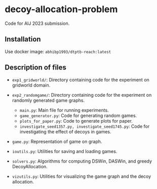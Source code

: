 # decoy-allocation-problem

Code for AIJ 2023 submission. 


## Installation

Use docker image: `abhibp1993/dtptb-reach:latest`


## Description of files

- `exp1_gridworld/`: Directory containing code for the experiment on gridworld domain.
      
- `exp2_randomgame/`: Directory containing code for the experiment on randomly generated game graphs.
    - `main.py`: Main file for running experiments.
    - `game_generator.py`: Code for generating random games.
    - `plots_for_paper.py`: Code to generate plots for paper.
    - `investigate_seed1357.py, investigate_seed1745.py`: Code for investigating the effect of decoys in games. 
- `game.py`: Representation of game on graph.
- `ioutils.py`: Utilities for saving and loading games. 
- `solvers.py`: Algorithms for computing DSWin, DASWin, and greedy DecoyAllocation.
- `vizutils.py`: Utilities for visualizing the game graph and the decoy allocation.





